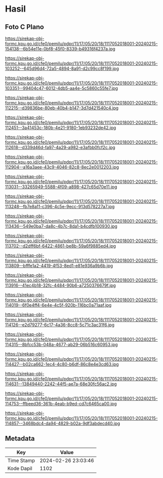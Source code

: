 # Hasil

## Foto C Plano

https://sirekap-obj-formc.kpu.go.id/cfe0/pemilu/pdpr/11/17/05/20/18/1117052018001-20240215-154138--6b54e11e-0bf8-45f0-8339-b49316f4237a.jpg

https://sirekap-obj-formc.kpu.go.id/cfe0/pemilu/pdpr/11/17/05/20/18/1117052018001-20240215-103252--645d96d4-72a5-4894-8a91-d2c99cc8f199.jpg

https://sirekap-obj-formc.kpu.go.id/cfe0/pemilu/pdpr/11/17/05/20/18/1117052018001-20240215-103351--99404c47-6012-4db5-aa4e-5c5860c55fe7.jpg

https://sirekap-obj-formc.kpu.go.id/cfe0/pemilu/pdpr/11/17/05/20/18/1117052018001-20240215-112215--d39836be-80eb-40b4-b147-3d7d421540c4.jpg

https://sirekap-obj-formc.kpu.go.id/cfe0/pemilu/pdpr/11/17/05/20/18/1117052018001-20240215-112451--3a41453c-180b-4e21-9180-1eb93232de42.jpg

https://sirekap-obj-formc.kpu.go.id/cfe0/pemilu/pdpr/11/17/05/20/18/1117052018001-20240215-112618--d339d46d-fa97-4a29-a982-e3afbb0fcf2c.jpg

https://sirekap-obj-formc.kpu.go.id/cfe0/pemilu/pdpr/11/17/05/20/18/1117052018001-20240215-112904--a16a3aee-43c9-4046-82c8-8ec2e0012203.jpg

https://sirekap-obj-formc.kpu.go.id/cfe0/pemilu/pdpr/11/17/05/20/18/1117052018001-20240215-113031--33265949-5588-4f09-a898-427c65d70e11.jpg

https://sirekap-obj-formc.kpu.go.id/cfe0/pemilu/pdpr/11/17/05/20/18/1117052018001-20240215-113248--fb7e8a11-c396-4c5e-9ecc-913d578227a7.jpg

https://sirekap-obj-formc.kpu.go.id/cfe0/pemilu/pdpr/11/17/05/20/18/1117052018001-20240215-113436--549e0ba7-da8c-4b7c-8da1-b4cdfb100930.jpg

https://sirekap-obj-formc.kpu.go.id/cfe0/pemilu/pdpr/11/17/05/20/18/1117052018001-20240215-113702--d2dff6bf-6422-4861-be8b-59a6f9885ed4.jpg

https://sirekap-obj-formc.kpu.go.id/cfe0/pemilu/pdpr/11/17/05/20/18/1117052018001-20240215-113809--bfffe1a2-4419-4f53-8ed1-e81e936a9b6b.jpg

https://sirekap-obj-formc.kpu.go.id/cfe0/pemilu/pdpr/11/17/05/20/18/1117052018001-20240215-113916--41ec4b18-32fc-4484-90b6-a7250376679f.jpg

https://sirekap-obj-formc.kpu.go.id/cfe0/pemilu/pdpr/11/17/05/20/18/1117052018001-20240215-114019--6f0e4ff4-6e4e-4c5f-920b-116bc0a71aaf.jpg

https://sirekap-obj-formc.kpu.go.id/cfe0/pemilu/pdpr/11/17/05/20/18/1117052018001-20240215-114126--e2d79277-6c17-4a36-8cc8-5c71c3ac31f6.jpg

https://sirekap-obj-formc.kpu.go.id/cfe0/pemilu/pdpr/11/17/05/20/18/1117052018001-20240215-114315--8bfcc53b-048a-4677-ab29-06b516c60953.jpg

https://sirekap-obj-formc.kpu.go.id/cfe0/pemilu/pdpr/11/17/05/20/18/1117052018001-20240215-114427--b02ca662-1ec4-4c80-b6df-86c8e4e3cd63.jpg

https://sirekap-obj-formc.kpu.go.id/cfe0/pemilu/pdpr/11/17/05/20/18/1117052018001-20240215-114631--13849440-2242-44f5-ae7a-68e30fc56ac2.jpg

https://sirekap-obj-formc.kpu.go.id/cfe0/pemilu/pdpr/11/17/05/20/18/1117052018001-20240215-114753--ffbeed36-361b-4eab-b9ed-cd7c6465ca00.jpg

https://sirekap-obj-formc.kpu.go.id/cfe0/pemilu/pdpr/11/17/05/20/18/1117052018001-20240215-114857--3468bdc4-da94-4829-b02a-9df3abdecd40.jpg


## Metadata

| Key        | Value               |
| ---------- | ------------------- |
| Time Stamp | 2024-02-26 23:03:46 |
| Kode Dapil | 1102                |



